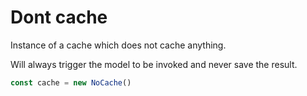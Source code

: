 # Dont cache

Instance of a cache which does not cache anything.

Will always trigger the model to be invoked and never save the result.

```js
const cache = new NoCache()
```